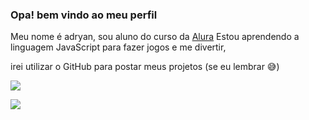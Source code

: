 ### Opa! bem vindo ao meu perfil

Meu nome é adryan, sou aluno do curso da [Alura](https://www.alura.com.br)
Estou aprendendo a linguagem JavaScript para fazer jogos e me divertir,

irei utilizar o GitHub para postar meus projetos (se eu lembrar 😅) 

![](https://media.tenor.com/1uKpKHCxNsEAAAAj/anime-joget-rgb.gif)

![](https://media.tenor.com/NM5nVgv3vL8AAAAi/saber-fate.gif)

